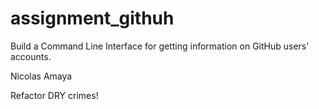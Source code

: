 # assignment_githuh
Build a Command Line Interface for getting information on GitHub users' accounts.

Nicolas Amaya

Refactor DRY crimes!